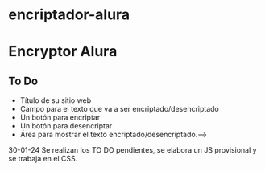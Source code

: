 # encriptador-alura

<h1>Encryptor Alura</h1>

<h2>To Do</h2>

- Título de su sitio web
- Campo para el texto que va a ser encriptado/desencriptado
- Un botón para encriptar
- Un botón para desencriptar
- Área para mostrar el texto encriptado/desencriptado.-->

30-01-24 Se realizan los TO DO pendientes, se elabora un JS provisional y se trabaja en el CSS.
